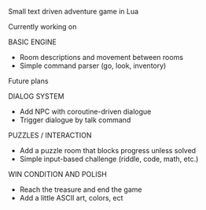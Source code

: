 Small text driven adventure game in Lua

Currently working on

BASIC ENGINE
- Room descriptions and movement between rooms
- Simple command parser (go, look, inventory)

Future plans

DIALOG SYSTEM
- Add NPC with coroutine-driven dialogue
- Trigger dialogue by talk command

PUZZLES / INTERACTION
- Add a puzzle room that blocks progress unless solved
- Simple input-based challenge (riddle, code, math, etc.)

WIN CONDITION AND POLISH
- Reach the treasure and end the game
- Add a little ASCII art, colors, ect
